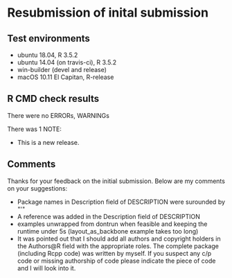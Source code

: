 # Resubmission of inital submission

## Test environments

* ubuntu 18.04, R 3.5.2
* ubuntu 14.04 (on travis-ci), R 3.5.2
* win-builder (devel and release)
* macOS 10.11 El Capitan, R-release

## R CMD check results

There were no ERRORs, WARNINGs 

There was 1 NOTE:

* This is a new release.

## Comments

Thanks for your feedback on the initial submission. Below are my comments on your suggestions:

- Package names in Description field of DESCRIPTION were surounded by "'"
- A reference was added in the Description field of DESCRIPTION
- examples unwrapped from dontrun when feasible and keeping the runtime under 5s (layout_as_backbone example takes too long)
- It was pointed out that I should add all authors and copyright holders in the Authors@R field with 
the appropriate roles. The complete package (including Rcpp code) was written by myself. 
If you suspect any c/p code or missing authorship of code please indicate the piece of code and I will look into it. 

